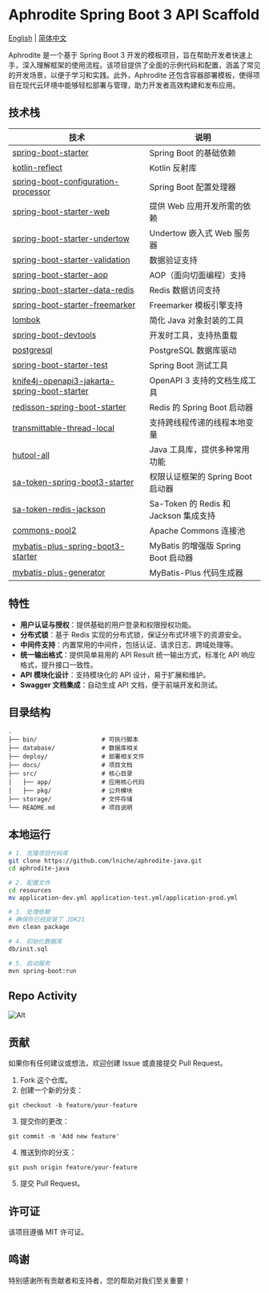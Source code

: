 # Aphrodite Spring Boot 3 API Scaffold

[English](README.md) | [简体中文](README-zh.md)

Aphrodite 是一个基于 Spring Boot 3 开发的模板项目，旨在帮助开发者快速上手，深入理解框架的使用流程。该项目提供了全面的示例代码和配置，涵盖了常见的开发场景，以便于学习和实践。此外，Aphrodite
还包含容器部署模板，使得项目在现代云环境中能够轻松部署与管理，助力开发者高效构建和发布应用。

## 技术栈

| 技术                                                                                                                                               | 说明                              |
|--------------------------------------------------------------------------------------------------------------------------------------------------|---------------------------------|
| [spring-boot-starter](https://spring.io/projects/spring-boot)                                                                                    | Spring Boot 的基础依赖               |
| [kotlin-reflect](https://kotlinlang.org/api/latest/jvm/stdlib/kotlin.reflect/)                                                                   | Kotlin 反射库                      |
| [spring-boot-configuration-processor](https://docs.spring.io/spring-boot/docs/current/reference/html/boot-features-configuration-processor.html) | Spring Boot 配置处理器               |
| [spring-boot-starter-web](https://spring.io/projects/spring-boot)                                                                                | 提供 Web 应用开发所需的依赖                |
| [spring-boot-starter-undertow](https://spring.io/projects/spring-boot)                                                                           | Undertow 嵌入式 Web 服务器            |
| [spring-boot-starter-validation](https://spring.io/projects/spring-boot)                                                                         | 数据验证支持                          |
| [spring-boot-starter-aop](https://spring.io/projects/spring-boot)                                                                                | AOP（面向切面编程）支持                   |
| [spring-boot-starter-data-redis](https://spring.io/projects/spring-data-redis)                                                                   | Redis 数据访问支持                    |
| [spring-boot-starter-freemarker](https://spring.io/projects/spring-boot)                                                                         | Freemarker 模板引擎支持               |
| [lombok](https://projectlombok.org/)                                                                                                             | 简化 Java 对象封装的工具                 |
| [spring-boot-devtools](https://docs.spring.io/spring-boot/docs/current/reference/html/using.html#using-boot-devtools)                            | 开发时工具，支持热重载                     |
| [postgresql](https://jdbc.postgresql.org/)                                                                                                       | PostgreSQL 数据库驱动                |
| [spring-boot-starter-test](https://spring.io/projects/spring-boot)                                                                               | Spring Boot 测试工具                |
| [knife4j-openapi3-jakarta-spring-boot-starter](https://knife4j.github.io/knife4j/)                                                               | OpenAPI 3 支持的文档生成工具             |
| [redisson-spring-boot-starter](https://github.com/redisson/redisson)                                                                             | Redis 的 Spring Boot 启动器         |
| [transmittable-thread-local](https://github.com/alibaba/transmittable-thread-local)                                                              | 支持跨线程传递的线程本地变量                  |
| [hutool-all](https://github.com/dromara/hutool)                                                                                                  | Java 工具库，提供多种常用功能               |
| [sa-token-spring-boot3-starter](https://github.com/dromara/sa-token)                                                                             | 权限认证框架的 Spring Boot 启动器         |
| [sa-token-redis-jackson](https://github.com/dromara/sa-token)                                                                                    | Sa-Token 的 Redis 和 Jackson 集成支持 |
| [commons-pool2](https://commons.apache.org/proper/commons-pool/)                                                                                 | Apache Commons 连接池              |
| [mybatis-plus-spring-boot3-starter](https://mp.baomidou.com/)                                                                                    | MyBatis 的增强版 Spring Boot 启动器    |
| [mybatis-plus-generator](https://mp.baomidou.com/guide/generator.html)                                                                           | MyBatis-Plus 代码生成器              |

## 特性

- **用户认证与授权**：提供基础的用户登录和权限授权功能。
- **分布式锁**：基于 Redis 实现的分布式锁，保证分布式环境下的资源安全。
- **中间件支持**：内置常用的中间件，包括认证、请求日志、跨域处理等。
- **统一输出格式**：提供简单易用的 API Result 统一输出方式，标准化 API 响应格式，提升接口一致性。
- **API 模块化设计**：支持模块化的 API 设计，易于扩展和维护。
- **Swagger 文档集成**：自动生成 API 文档，便于前端开发和测试。

## 目录结构

```
.
├── bin/                  # 可执行脚本
├── database/             # 数据库相关
├── deploy/               # 部署相关文件
├── docs/                 # 项目文档
├── src/                  # 核心目录
│   ├── app/              # 应用核心代码
│   ├── pkg/              # 公共模块
├── storage/              # 文件存储
└── README.md             # 项目说明

```

## 本地运行

```bash
# 1. 克隆项目代码库
git clone https://github.com/lniche/aphrodite-java.git
cd aphrodite-java

# 2. 配置文件
cd resources
mv application-dev.yml application-test.yml/application-prod.yml

# 3. 处理依赖
# 确保你已经安装了 JDK21
mvn clean package

# 4. 初始化数据库
db/init.sql

# 5. 启动服务
mvn spring-boot:run
```

## Repo Activity

![Alt](https://repobeats.axiom.co/api/embed/77051c15d804671897e92ca568506d5a088f0dca.svg "Repobeats analytics image")

## 贡献

如果你有任何建议或想法，欢迎创建 Issue 或直接提交 Pull Request。

1. Fork 这个仓库。
2. 创建一个新的分支：

```
git checkout -b feature/your-feature
```

3. 提交你的更改：

```
git commit -m 'Add new feature'
```

4. 推送到你的分支：

```
git push origin feature/your-feature
```

5. 提交 Pull Request。

## 许可证

该项目遵循 MIT 许可证。

## 鸣谢

特别感谢所有贡献者和支持者，您的帮助对我们至关重要！
